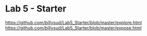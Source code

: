 # Lab 5 - Starter
https://github.com/billysud/Lab5_Starter/blob/master/explore.html
https://github.com/billysud/Lab5_Starter/blob/master/expose.html
